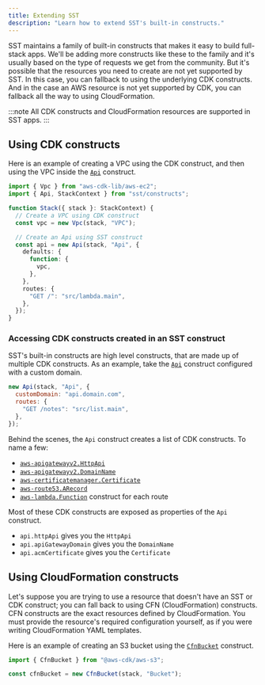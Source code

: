```yaml
---
title: Extending SST
description: "Learn how to extend SST's built-in constructs."
---
```


SST maintains a family of built-in constructs that makes it easy to build full-stack apps. We'll be adding more constructs like these to the family and it's usually based on the type of requests we get from the community. But it's possible that the resources you need to create are not yet supported by SST. In this case, you can fallback to using the underlying CDK constructs. And in the case an AWS resource is not yet supported by CDK, you can fallback all the way to using CloudFormation.

:::note
All CDK constructs and CloudFormation resources are supported in SST apps.
:::

## Using CDK constructs

Here is an example of creating a VPC using the CDK construct, and then using the VPC inside the [`Api`](../constructs/Api.md) construct.

```ts
import { Vpc } from "aws-cdk-lib/aws-ec2";
import { Api, StackContext } from "sst/constructs";

function Stack({ stack }: StackContext) {
  // Create a VPC using CDK construct
  const vpc = new Vpc(stack, "VPC");

  // Create an Api using SST construct
  const api = new Api(stack, "Api", {
    defaults: {
      function: {
        vpc,
      },
    },
    routes: {
      "GET /": "src/lambda.main",
    },
  });
}
```

### Accessing CDK constructs created in an SST construct

SST's built-in constructs are high level constructs, that are made up of multiple CDK constructs. As an example, take the [`Api`](../constructs/Api.md) construct configured with a custom domain.

```js
new Api(stack, "Api", {
  customDomain: "api.domain.com",
  routes: {
    "GET /notes": "src/list.main",
  },
});
```

Behind the scenes, the `Api` construct creates a list of CDK constructs. To name a few:

- [`aws-apigatewayv2.HttpApi`](https://docs.aws.amazon.com/cdk/api/latest/docs/@aws-cdk_aws-apigatewayv2.HttpApi.html)
- [`aws-apigatewayv2.DomainName`](https://docs.aws.amazon.com/cdk/api/v2/docs/@aws-cdk_aws-apigatewayv2-alpha.DomainName.html)
- [`aws-certificatemanager.Certificate`](https://docs.aws.amazon.com/cdk/api/v2/docs/aws-cdk-lib.aws_certificatemanager.Certificate.html)
- [`aws-route53.ARecord`](https://docs.aws.amazon.com/cdk/api/v2/docs/aws-cdk-lib.aws_route53.ARecord.html)
- [`aws-lambda.Function`](https://docs.aws.amazon.com/cdk/api/v2/docs/aws-cdk-lib.aws_lambda.Function.html) construct for each route

Most of these CDK constructs are exposed as properties of the `Api` construct.

- `api.httpApi` gives you the `HttpApi`
- `api.apiGatewayDomain` gives you the `DomainName`
- `api.acmCertificate` gives you the `Certificate`

## Using CloudFormation constructs

Let's suppose you are trying to use a resource that doesn't have an SST or CDK construct; you can fall back to using CFN (CloudFormation) constructs. CFN constructs are the exact resources defined by CloudFormation. You must provide the resource's required configuration yourself, as if you were writing CloudFormation YAML templates.

Here is an example of creating an S3 bucket using the [`CfnBucket`](https://docs.aws.amazon.com/cdk/api/v2/docs/aws-cdk-lib.aws_s3.CfnBucket.html) construct.

```js
import { CfnBucket } from "@aws-cdk/aws-s3";

const cfnBucket = new CfnBucket(stack, "Bucket");
```
